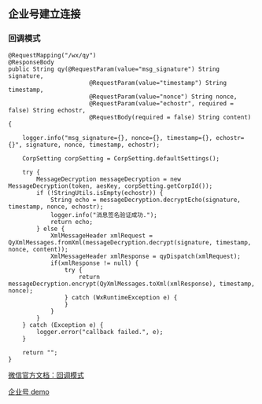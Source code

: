 ## 企业号建立连接


### 回调模式



    @RequestMapping("/wx/qy")
    @ResponseBody
    public String qy(@RequestParam(value="msg_signature") String signature,
                           @RequestParam(value="timestamp") String timestamp,
                           @RequestParam(value="nonce") String nonce,
                           @RequestParam(value="echostr", required = false) String echostr,
                           @RequestBody(required = false) String content) {

        logger.info("msg_signature={}, nonce={}, timestamp={}, echostr={}", signature, nonce, timestamp, echostr);

        CorpSetting corpSetting = CorpSetting.defaultSettings();

        try {
            MessageDecryption messageDecryption = new MessageDecryption(token, aesKey, corpSetting.getCorpId());
            if (!StringUtils.isEmpty(echostr)) {
                String echo = messageDecryption.decryptEcho(signature, timestamp, nonce, echostr);
                logger.info("消息签名验证成功.");
                return echo;
            } else {
                XmlMessageHeader xmlRequest = QyXmlMessages.fromXml(messageDecryption.decrypt(signature, timestamp, nonce, content));
                XmlMessageHeader xmlResponse = qyDispatch(xmlRequest);
                if(xmlResponse != null) {
                    try {
                        return messageDecryption.encrypt(QyXmlMessages.toXml(xmlResponse), timestamp, nonce);
                    } catch (WxRuntimeException e) {
                    }
                }
            }
        } catch (Exception e) {
            logger.error("callback failed.", e);
        }

        return "";
    }

[微信官方文档：回调模式](http://qydev.weixin.qq.com/wiki/index.php?title=%E5%9B%9E%E8%B0%83%E6%A8%A1%E5%BC%8F "微信参考")

[企业号 demo](https://github.com/borball/weixin-sdk-demo/blob/master/qydev-demo/src/main/java/com/riversoft/weixin/demo/qydev/WxCallbackController.java#L53-L86 "企业号demo")